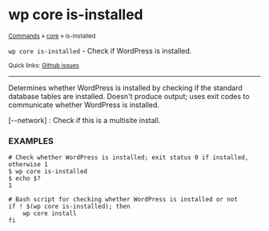 # wp core is-installed

<small>[Commands](/commands/) &raquo; [core](/commands/core/) &raquo; is-installed</small>

`wp core is-installed` - Check if WordPress is installed.

<small>Quick links: <a href="https://github.com/wp-cli/wp-cli/issues?q=is%3Aopen+label%3Acommand%3Acore-is-installed+sort%3Aupdated-desc">Github issues</a></small>

<hr />

Determines whether WordPress is installed by checking if the standard
database tables are installed. Doesn't produce output; uses exit codes
to communicate whether WordPress is installed.

[\--network]
: Check if this is a multisite install.

### EXAMPLES

    # Check whether WordPress is installed; exit status 0 if installed, otherwise 1
    $ wp core is-installed
    $ echo $?
    1

    # Bash script for checking whether WordPress is installed or not
    if ! $(wp core is-installed); then
        wp core install
    fi



